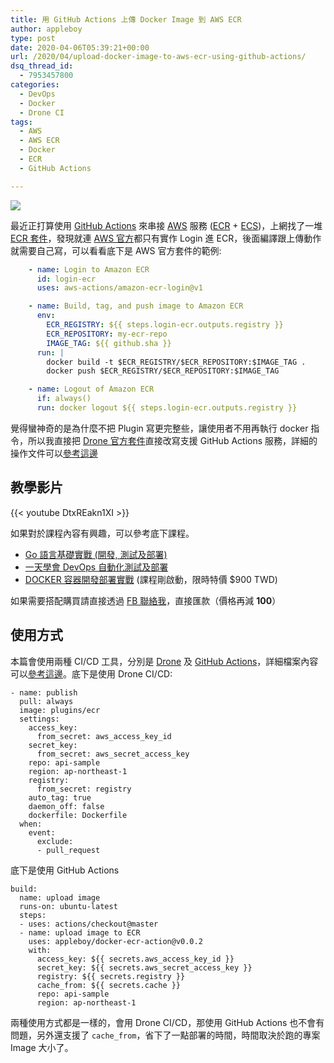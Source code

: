 ```yaml
---
title: 用 GitHub Actions 上傳 Docker Image 到 AWS ECR
author: appleboy
type: post
date: 2020-04-06T05:39:21+00:00
url: /2020/04/upload-docker-image-to-aws-ecr-using-github-actions/
dsq_thread_id:
  - 7953457800
categories:
  - DevOps
  - Docker
  - Drone CI
tags:
  - AWS
  - AWS ECR
  - Docker
  - ECR
  - GitHub Actions

---
```

![][1]

最近正打算使用 [GitHub Actions][2] 來串接 [AWS][3] 服務 ([ECR][4] + [ECS][5])，上網找了一堆 [ECR 套件][6]，發現就連 [AWS 官方][7]都只有實作 Login 進 ECR，後面編譯跟上傳動作就需要自己寫，可以看看底下是 AWS 官方套件的範例:

<!--more-->

```yml
    - name: Login to Amazon ECR
      id: login-ecr
      uses: aws-actions/amazon-ecr-login@v1

    - name: Build, tag, and push image to Amazon ECR
      env:
        ECR_REGISTRY: ${{ steps.login-ecr.outputs.registry }}
        ECR_REPOSITORY: my-ecr-repo
        IMAGE_TAG: ${{ github.sha }}
      run: |
        docker build -t $ECR_REGISTRY/$ECR_REPOSITORY:$IMAGE_TAG .
        docker push $ECR_REGISTRY/$ECR_REPOSITORY:$IMAGE_TAG

    - name: Logout of Amazon ECR
      if: always()
      run: docker logout ${{ steps.login-ecr.outputs.registry }}
```

覺得蠻神奇的是為什麼不把 Plugin 寫更完整些，讓使用者不用再執行 docker 指令，所以我直接把 [Drone 官方套件][8]直接改寫支援 GitHub Actions 服務，詳細的操作文件可以[參考這邊][9]

## 教學影片

{{< youtube DtxREakn1XI >}}

如果對於課程內容有興趣，可以參考底下課程。

  * [Go 語言基礎實戰 (開發, 測試及部署)][10]
  * [一天學會 DevOps 自動化測試及部署][11]
  * [DOCKER 容器開發部署實戰][12] (課程剛啟動，限時特價 $900 TWD)

如果需要搭配購買請直接透過 [FB 聯絡我][13]，直接匯款（價格再減 **100**）

## 使用方式

本篇會使用兩種 CI/CD 工具，分別是 [Drone][14] 及 [GitHub Actions][2]，詳細檔案內容可以[參考這邊][15]。底下是使用 Drone CI/CD:

<pre><code class="language-yaml">- name: publish
  pull: always
  image: plugins/ecr
  settings:
    access_key:
      from_secret: aws_access_key_id
    secret_key:
      from_secret: aws_secret_access_key
    repo: api-sample
    region: ap-northeast-1
    registry:
      from_secret: registry
    auto_tag: true
    daemon_off: false
    dockerfile: Dockerfile
  when:
    event:
      exclude:
      - pull_request</code></pre>

底下是使用 GitHub Actions

<pre><code class="language-yaml">build:
  name: upload image
  runs-on: ubuntu-latest
  steps:
  - uses: actions/checkout@master
  - name: upload image to ECR
    uses: appleboy/docker-ecr-action@v0.0.2
    with:
      access_key: ${{ secrets.aws_access_key_id }}
      secret_key: ${{ secrets.aws_secret_access_key }}
      registry: ${{ secrets.registry }}
      cache_from: ${{ secrets.cache }}
      repo: api-sample
      region: ap-northeast-1</code></pre>

兩種使用方式都是一樣的，會用 Drone CI/CD，那使用 GitHub Actions 也不會有問題，另外還支援了 `cache_from`，省下了一點部署的時間，時間取決於跑的專案 Image 大小了。

 [1]: https://lh3.googleusercontent.com/t5MID_dNklCmkU2VFrKkhHV89tta8i-9GMebbSyfd_uvvdyQlo6Q4JbhRkA0jCO84vcSLW8zbn4Nqvzm1PYmAgrBQ4e2J1aZiUOZ7p_NGNinNF7Svsld_JRBv5rwCouNEJ_oBxk-Vqs=w1920-h1080
 [2]: https://github.com/features/actions
 [3]: https://aws.amazon.com
 [4]: https://aws.amazon.com/tw/ecr/
 [5]: https://aws.amazon.com/tw/ecs/
 [6]: https://github.com/marketplace?type=actions&query=ECR
 [7]: https://github.com/aws-actions/amazon-ecr-login
 [8]: http://plugins.drone.io/drone-plugins/drone-ecr/
 [9]: https://github.com/appleboy/docker-ecr-action
 [10]: https://www.udemy.com/course/golang-fight/?couponCode=202004
 [11]: https://www.udemy.com/course/devops-oneday/?couponCode=202004
 [12]: https://www.udemy.com/course/docker-practice/?couponCode=202004
 [13]: http://facebook.com/appleboy46
 [14]: https://drone.io
 [15]: https://github.com/go-training/golang-in-ecr-ecs
